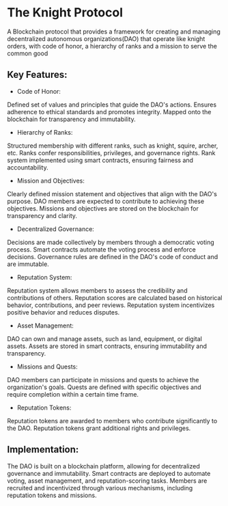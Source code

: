 # The Knight Protocol

A Blockchain protocol that provides a framework for creating and managing decentralized autonomous organizations(DAO) that operate like knight orders, with code of honor, a hierarchy of ranks and a mission to serve the common good

## Key Features:

- Code of Honor:

Defined set of values and principles that guide the DAO's actions.
Ensures adherence to ethical standards and promotes integrity.
Mapped onto the blockchain for transparency and immutability.

- Hierarchy of Ranks:

Structured membership with different ranks, such as knight, squire, archer, etc.
Ranks confer responsibilities, privileges, and governance rights.
Rank system implemented using smart contracts, ensuring fairness and accountability.

- Mission and Objectives:

Clearly defined mission statement and objectives that align with the DAO's purpose.
DAO members are expected to contribute to achieving these objectives.
Missions and objectives are stored on the blockchain for transparency and clarity.

- Decentralized Governance:

Decisions are made collectively by members through a democratic voting process.
Smart contracts automate the voting process and enforce decisions.
Governance rules are defined in the DAO's code of conduct and are immutable.

- Reputation System:

Reputation system allows members to assess the credibility and contributions of others.
Reputation scores are calculated based on historical behavior, contributions, and peer reviews.
Reputation system incentivizes positive behavior and reduces disputes.

- Asset Management:

DAO can own and manage assets, such as land, equipment, or digital assets.
Assets are stored in smart contracts, ensuring immutability and transparency.

- Missions and Quests:

DAO members can participate in missions and quests to achieve the organization's goals.
Quests are defined with specific objectives and require completion within a certain time frame.

- Reputation Tokens:

Reputation tokens are awarded to members who contribute significantly to the DAO.
Reputation tokens grant additional rights and privileges.

## Implementation:

The DAO is built on a blockchain platform, allowing for decentralized governance and immutability.
Smart contracts are deployed to automate voting, asset management, and reputation-scoring tasks.
Members are recruited and incentivized through various mechanisms, including reputation tokens and missions.
